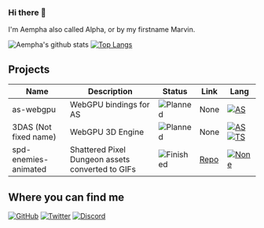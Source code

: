 ### Hi there 👋
I'm Aempha also called Alpha, or by my firstname Marvin.

![Aempha's github stats](https://github-readme-stats.vercel.app/api?username=aempha&show_icons=true&icon_color=904e95&bg_color=30,e96443,904e95&title_color=fff&text_color=fff)
[![Top Langs](https://github-readme-stats.vercel.app/api/top-langs/?username=aempha&layout=compact&bg_color=30,904e95,e96443&title_color=fff&text_color=fff)](https://github.com/anuraghazra/github-readme-stats)

## Projects
| Name                  | Description                                      | Status      | Link                                  | Lang                             |
| --------------------- | ------------------------------------------------ | ----------- | ------------------------------------- | -------------------------------- |
| as-webgpu             | WebGPU bindings for AS                           | ![Planned]  | None                                  | [![AS]][AS_URL]                  |
| 3DAS (Not fixed name) | WebGPU 3D Engine                                 | ![Planned]  | None                                  | [![AS]][AS_URL] [![TS]][TS_URL]  |
| spd-enemies-animated  | Shattered Pixel Dungeon assets converted to GIFs | ![Finished] | [Repo](spd-enemies-animated-repo)     | [![None]](#)                     |

## Where you can find me
[![GitHub](https://img.shields.io/badge/GitHub-%2312100E.svg?&style=for-the-badge&logo=github&logoColor=white)](https://github.com/aempha)
[![Twitter](https://img.shields.io/badge/Twitter-%231DA1F2.svg?&style=for-the-badge&logo=twitter&logoColor=white)](https://twitter.com/Alpha_LionTac)
[![Discord](https://img.shields.io/badge/-Alpha__ISMC%236720-%237289DA.svg?&style=for-the-badge&logo=discord&logoColor=white)](#StopClickingMe)

<!-- STATUS -->
[Planned]: https://img.shields.io/badge/Planned-red.svg?&style=flat-square
[Development]: https://img.shields.io/badge/Development-yellow.svg?&style=flat-square
[Finished]: https://img.shields.io/badge/Finished-green.svg?&style=flat-square

<!-- LINKS -->
[spd-enemies-animated-repo]: https://github.com/aempha/spd-enemies-animated

<!-- BADGES -->
[None]: https://img.shields.io/badge/None-%23323330.svg?&style=flat-square

[TS]: https://img.shields.io/badge/TypeScript-%23007ACC.svg?&style=flat-square&logo=TypeScript&logoColor=white
[TS_URL]: https://www.typescriptlang.org/

[AS]: https://img.shields.io/badge/AssemblyScript-%23654FF0?&style=flat-square&logo=WebAssembly&logoColor=white
[AS_URL]: https://www.assemblyscript.org/
